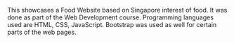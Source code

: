 This showcases a Food Website based on Singapore interest of food. It was done as part of the Web Development course. Programming languages used are HTML, CSS, JavaScript. Bootstrap was used as well for certain parts of the web pages. 
